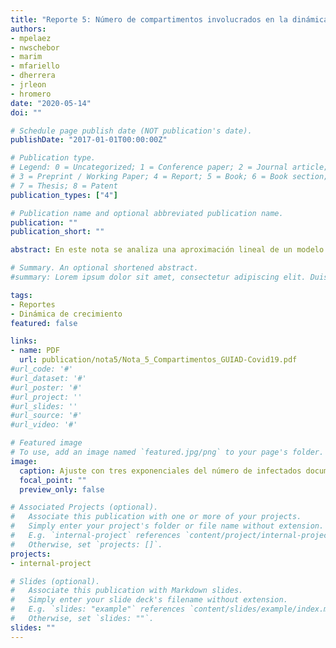```yaml
---
title: "Reporte 5: Número de compartimentos involucrados en la dinámica del COVID-19 en Uruguay"
authors:
- mpelaez
- nwschebor
- marim
- mfariello
- dherrera
- jrleon
- hromero
date: "2020-05-14"
doi: ""

# Schedule page publish date (NOT publication's date).
publishDate: "2017-01-01T00:00:00Z"

# Publication type.
# Legend: 0 = Uncategorized; 1 = Conference paper; 2 = Journal article;
# 3 = Preprint / Working Paper; 4 = Report; 5 = Book; 6 = Book section;
# 7 = Thesis; 8 = Patent
publication_types: ["4"]

# Publication name and optional abbreviated publication name.
publication: ""
publication_short: ""

abstract: En este nota se analiza una aproximación lineal de un modelo compartimental SEIR (Susceptible, Expuestos, Infectados, Recuperados) considerando los Infectados separados en dos compartimentos (Documentados y No Documentados). Esta aproximación (justificada por el bajo número de infectados registrados en Uruguay) permite de manera sencilla analizar el comportamiento de la cantidad de infectados. En particular, se pueden resolver explícitamente las ecuaciones involucradas y se obtienen soluciones que se expresan mediante combinaciones lineales de exponenciales. Se realiza un ajuste a los datos de Uruguay mediante un método de regresión no lineal. Este análisis brinda una explicación alternativa a las analizadas anteriormente para el crecimiento sub-exponencial de la epidemia observado en nuestro país. Finalmente se plantean hipótesis para la predicción y monitoreo de la epidemia. [Descargar reporte completo (PDF)](Nota_5_Compartimentos_GUIAD-Covid19.pdf)

# Summary. An optional shortened abstract.
#summary: Lorem ipsum dolor sit amet, consectetur adipiscing elit. Duis posuere tellus ac convallis placerat. Proin tincidunt magna sed ex sollicitudin condimentum.

tags:
- Reportes
- Dinámica de crecimiento
featured: false

links:
- name: PDF
  url: publication/nota5/Nota_5_Compartimentos_GUIAD-Covid19.pdf
#url_code: '#'
#url_dataset: '#'
#url_poster: '#'
#url_project: ''
#url_slides: ''
#url_source: '#'
#url_video: '#'

# Featured image
# To use, add an image named `featured.jpg/png` to your page's folder. 
image:
  caption: Ajuste con tres exponenciales del número de infectados documentados
  focal_point: ""
  preview_only: false

# Associated Projects (optional).
#   Associate this publication with one or more of your projects.
#   Simply enter your project's folder or file name without extension.
#   E.g. `internal-project` references `content/project/internal-project/index.md`.
#   Otherwise, set `projects: []`.
projects:
- internal-project

# Slides (optional).
#   Associate this publication with Markdown slides.
#   Simply enter your slide deck's filename without extension.
#   E.g. `slides: "example"` references `content/slides/example/index.md`.
#   Otherwise, set `slides: ""`.
slides: ""
---
```


